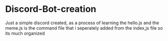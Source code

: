 # Discord-Bot-creation
Just a simple discord created, as a process of learning
the hello.js and the meme.js is the command file that i seperately added from the index,js file so its much organized
